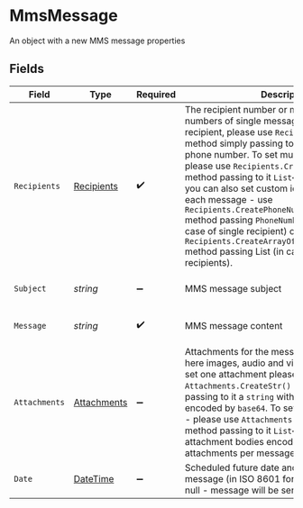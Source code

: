 # MmsMessage

An object with a new MMS message properties


## Fields

| Field                                                                                                                                                                                                                                                                                                                                                                                                                                                                                                                                                                                                                                  | Type                                                                                                                                                                                                                                                                                                                                                                                                                                                                                                                                                                                                                                   | Required                                                                                                                                                                                                                                                                                                                                                                                                                                                                                                                                                                                                                               | Description                                                                                                                                                                                                                                                                                                                                                                                                                                                                                                                                                                                                                            | Example                                                                                                                                                                                                                                                                                                                                                                                                                                                                                                                                                                                                                                |
| -------------------------------------------------------------------------------------------------------------------------------------------------------------------------------------------------------------------------------------------------------------------------------------------------------------------------------------------------------------------------------------------------------------------------------------------------------------------------------------------------------------------------------------------------------------------------------------------------------------------------------------- | -------------------------------------------------------------------------------------------------------------------------------------------------------------------------------------------------------------------------------------------------------------------------------------------------------------------------------------------------------------------------------------------------------------------------------------------------------------------------------------------------------------------------------------------------------------------------------------------------------------------------------------- | -------------------------------------------------------------------------------------------------------------------------------------------------------------------------------------------------------------------------------------------------------------------------------------------------------------------------------------------------------------------------------------------------------------------------------------------------------------------------------------------------------------------------------------------------------------------------------------------------------------------------------------- | -------------------------------------------------------------------------------------------------------------------------------------------------------------------------------------------------------------------------------------------------------------------------------------------------------------------------------------------------------------------------------------------------------------------------------------------------------------------------------------------------------------------------------------------------------------------------------------------------------------------------------------- | -------------------------------------------------------------------------------------------------------------------------------------------------------------------------------------------------------------------------------------------------------------------------------------------------------------------------------------------------------------------------------------------------------------------------------------------------------------------------------------------------------------------------------------------------------------------------------------------------------------------------------------- |
| `Recipients`                                                                                                                                                                                                                                                                                                                                                                                                                                                                                                                                                                                                                           | [Recipients](../../Models/Components/Recipients.md)                                                                                                                                                                                                                                                                                                                                                                                                                                                                                                                                                                                    | :heavy_check_mark:                                                                                                                                                                                                                                                                                                                                                                                                                                                                                                                                                                                                                     | The recipient number or multiple recipients numbers of single message. To set one recipient, please use `Recipients.CreateStr()` method simply passing to it a `string` with his phone number. To set multiple recipients, please use `Recipients.CreateArrayOfStr()` method passing to it `List<string>`. Optionally you can also set custom id (user identifier) for each message - use `Recipients.CreatePhoneNumberWithCid()` method passing `PhoneNumberWithCid` object (in case of single recipient) or `Recipients.CreateArrayOfPhoneNumberWithCid()` method passing List<PhoneNumberWithCid> (in case of multiple recipients). |                                                                                                                                                                                                                                                                                                                                                                                                                                                                                                                                                                                                                                        |
| `Subject`                                                                                                                                                                                                                                                                                                                                                                                                                                                                                                                                                                                                                              | *string*                                                                                                                                                                                                                                                                                                                                                                                                                                                                                                                                                                                                                               | :heavy_minus_sign:                                                                                                                                                                                                                                                                                                                                                                                                                                                                                                                                                                                                                     | MMS message subject                                                                                                                                                                                                                                                                                                                                                                                                                                                                                                                                                                                                                    | To jest temat wiadomości                                                                                                                                                                                                                                                                                                                                                                                                                                                                                                                                                                                                               |
| `Message`                                                                                                                                                                                                                                                                                                                                                                                                                                                                                                                                                                                                                              | *string*                                                                                                                                                                                                                                                                                                                                                                                                                                                                                                                                                                                                                               | :heavy_check_mark:                                                                                                                                                                                                                                                                                                                                                                                                                                                                                                                                                                                                                     | MMS message content                                                                                                                                                                                                                                                                                                                                                                                                                                                                                                                                                                                                                    | To jest treść wiadomości                                                                                                                                                                                                                                                                                                                                                                                                                                                                                                                                                                                                               |
| `Attachments`                                                                                                                                                                                                                                                                                                                                                                                                                                                                                                                                                                                                                          | [Attachments](../../Models/Components/Attachments.md)                                                                                                                                                                                                                                                                                                                                                                                                                                                                                                                                                                                  | :heavy_minus_sign:                                                                                                                                                                                                                                                                                                                                                                                                                                                                                                                                                                                                                     | Attachments for the message. You can pass here images, audio and video files bodies. To set one attachment please use `Attachments.CreateStr()` method simply passing to it a `string` with attachment body encoded by `base64`. To set multiple attachments - please use `Attachments.CreateArrayOfStr()` method passing to it `List<string>` with attachment bodies encoded by `base64`. Max 3 attachments per message.                                                                                                                                                                                                              |                                                                                                                                                                                                                                                                                                                                                                                                                                                                                                                                                                                                                                        |
| `Date`                                                                                                                                                                                                                                                                                                                                                                                                                                                                                                                                                                                                                                 | [DateTime](https://learn.microsoft.com/en-us/dotnet/api/system.datetime?view=net-5.0)                                                                                                                                                                                                                                                                                                                                                                                                                                                                                                                                                  | :heavy_minus_sign:                                                                                                                                                                                                                                                                                                                                                                                                                                                                                                                                                                                                                     | Scheduled future date and time of sending the message (in ISO 8601 format). If missing or null - message will be sent immediately                                                                                                                                                                                                                                                                                                                                                                                                                                                                                                      | <nil>                                                                                                                                                                                                                                                                                                                                                                                                                                                                                                                                                                                                                                  |